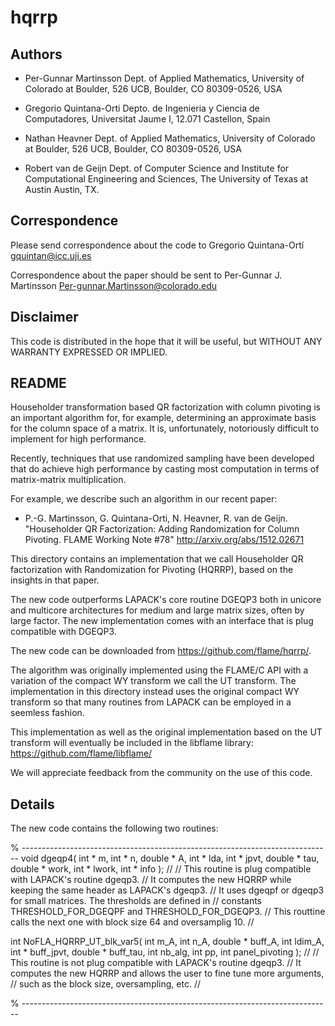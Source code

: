 # hqrrp

## Authors

* Per-Gunnar Martinsson
  Dept. of Applied Mathematics,
  University of Colorado at Boulder,
  526 UCB, Boulder, CO 80309-0526, USA

* Gregorio Quintana-Orti
  Depto. de Ingenieria y Ciencia de Computadores,
  Universitat Jaume I,
  12.071 Castellon, Spain

* Nathan Heavner
  Dept. of Applied Mathematics,
  University of Colorado at Boulder,
  526 UCB, Boulder, CO 80309-0526, USA

* Robert van de Geijn
  Dept. of Computer Science and Institute for Computational Engineering and
  Sciences,
  The University of Texas at Austin
  Austin, TX.
  
## Correspondence

Please send correspondence about the code to 
Gregorio Quintana-Ortí <gquintan@icc.uji.es>

Correspondence about the paper should be sent to
Per-Gunnar J. Martinsson <Per-gunnar.Martinsson@colorado.edu>

## Disclaimer

This code is distributed in the hope that it will be useful, but
WITHOUT ANY WARRANTY EXPRESSED OR IMPLIED. 

## README

Householder transformation based QR factorization with column pivoting is an 
important algorithm for, for example, determining an approximate basis for 
the column space of a matrix. It is, unfortunately, notoriously difficult to 
implement for high performance.

Recently, techniques that use randomized sampling have been developed that
do achieve high performance by casting most computation in terms of
matrix-matrix multiplication.

For example, we describe such an algorithm in our recent paper:

  * P.-G. Martinsson, G. Quintana-Orti, N. Heavner, R. van de Geijn.
    "Householder QR Factorization: Adding Randomization for Column Pivoting.
    FLAME Working Note #78" 
    http://arxiv.org/abs/1512.02671

This directory contains an implementation that we call Householder QR
factorization with Randomization for Pivoting (HQRRP), based on the insights 
in that paper.

The new code outperforms LAPACK's core routine DGEQP3 both in unicore and 
multicore architectures for medium and large matrix sizes, often by large 
factor. The new implementation comes with an interface that is plug 
compatible with DGEQP3. 

The new code can be downloaded from https://github.com/flame/hqrrp/.

The algorithm was originally implemented using the FLAME/C API with 
a variation of the compact WY transform we call the UT transform. The
implementation in this directory instead uses the original compact 
WY transform so that many routines from LAPACK can be employed in a 
seemless fashion.  

This implementation as well as the original implementation based on the UT
transform will eventually be included in the libflame library: 
https://github.com/flame/libflame/

We will appreciate feedback from the community on the use of this code.

## Details

The new code contains the following two routines:

% -----------------------------------------------------------------------------
void dgeqp4( int * m, int * n, double * A, int * lda, int * jpvt, double * tau,
         double * work, int * lwork, int * info );
// 
// This routine is plug compatible with LAPACK's routine dgeqp3.
// It computes the new HQRRP while keeping the same header as LAPACK's dgeqp3.
// It uses dgeqpf or dgeqp3 for small matrices. The thresholds are defined in
// constants THRESHOLD_FOR_DGEQPF and THRESHOLD_FOR_DGEQP3.
// This routtine calls the next one with block size 64 and oversamplig 10.
//

int NoFLA_HQRRP_UT_blk_var5( int m_A, int n_A, double * buff_A, int ldim_A,
        int * buff_jpvt, double * buff_tau,
        int nb_alg, int pp, int panel_pivoting );
// 
// This routine is not plug compatible with LAPACK's routine dgeqp3.
// It computes the new HQRRP and allows the user to fine tune more arguments,
// such as the block size, oversampling, etc.
//

% -----------------------------------------------------------------------------

